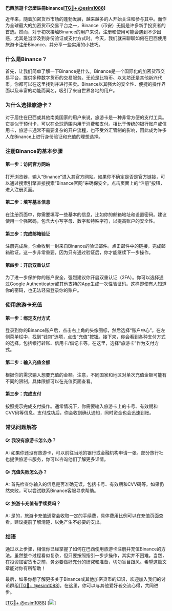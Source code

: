 **巴西旅遊卡怎麽註冊binance[[TG💪+ @esim1088](https://t.me/s/esim1088)]**

近年来，随着加密货币市场的蓬勃发展，越来越多的人开始关注和参与其中。而作为全球最大的加密货币交易平台之一，Binance（币安）无疑是许多新手投资者的首选。然而，对于初次接触Binance的用户来说，注册和使用可能会遇到不少困惑，尤其是当涉及到身份验证或支付方式时。今天，我们就来聊聊如何在巴西使用旅游卡注册Binance，并分享一些实用的小技巧。

### 什么是Binance？

首先，让我们简单了解一下Binance是什么。Binance是一个国际化的加密货币交易平台，提供多种数字货币的交易服务。无论是比特币、以太坊还是其他新兴代币，你都可以在这里找到并进行买卖。Binance以其强大的安全性、便捷的操作界面以及丰富的功能而闻名，吸引了来自世界各地的用户。

### 为什么选择旅游卡？

对于居住在巴西或其他南美国家的用户来说，旅游卡是一种非常方便的支付工具。它类似于预付卡，可以在全球范围内用于消费和支付。相比于传统的银行账户或信用卡，旅游卡通常不需要复杂的开户流程，也不受外汇管制的影响，因此成为许多人在Binance上进行身份验证和充值的理想选择。

### 注册Binance的基本步骤

#### 第一步：访问官方网站
打开浏览器，输入“Binance”进入其官方网站。如果你不确定是否是官方链接，可以通过搜索引擎直接搜索“Binance官网”来确保安全。点击页面上的“注册”按钮，进入注册页面。

#### 第二步：填写基本信息
在注册页面中，你需要填写一些基本的信息，比如你的邮箱地址和设置密码。建议使用一个强密码，包含大小写字母、数字和特殊字符，以提高账户的安全性。

#### 第三步：完成邮箱验证
注册完成后，你会收到一封来自Binance的验证邮件。点击邮件中的链接，完成邮箱验证。这一步非常重要，因为只有通过验证后，你才能继续下一步操作。

#### 第四步：开启双重认证
为了进一步保护你的账户安全，强烈建议你开启双重认证（2FA）。你可以选择通过Google Authenticator或其他支持的App生成一次性验证码。这样即使有人知道你的密码，也无法轻易登录你的账户。

### 使用旅游卡充值

#### 第一步：绑定支付方式
登录到你的Binance账户后，点击右上角的头像图标，然后选择“账户中心”。在左侧菜单栏中，找到“钱包”选项，点击“充值”按钮。接下来，你会看到各种支付方式的选择，包括银行转账、信用卡/借记卡等。在这里，选择“旅游卡”作为支付方式。

#### 第二步：输入充值金额
根据你的需求输入想要充值的金额。注意，不同国家和地区对单次充值金额可能有不同的限制，具体限额可以在充值页面查看。

#### 第三步：完成支付
按照提示完成支付操作。通常情况下，你需要输入旅游卡上的卡号、有效期和CVV码等信息。支付成功后，你会收到确认通知，同时资金也会迅速到账。

### 常见问题解答

#### Q: 我没有旅游卡怎么办？
A: 如果你还没有旅游卡，可以前往当地的银行或金融机构申请一张。部分旅行社也提供旅游卡服务，你可以咨询他们了解更多详情。

#### Q: 充值失败怎么办？
A: 首先检查你输入的信息是否准确无误，包括卡号、有效期和CVV码等。如果仍然失败，可以尝试联系Binance客服寻求帮助。

#### Q: 旅游卡充值有手续费吗？
A: 是的，旅游卡充值通常会收取一定的手续费，具体费用比例可以在充值页面查看。建议提前了解清楚，以免产生不必要的支出。

### 结语

通过以上步骤，相信你已经掌握了如何在巴西使用旅游卡注册并充值Binance的方法。虽然整个过程看似复杂，但只要按照指引一步步操作，其实并不困难。当然，在投资加密货币之前，务必要做好充分的研究和准备，切勿盲目跟风。希望这篇文章能对你有所帮助！

最后，如果你想了解更多关于Binance或其他加密货币的知识，欢迎加入我们的讨论群组[[TG💪+ @esim1088](https://t.me/s/esim1088)]。在这里，你可以与其他爱好者交流心得，共同进步。

[[TG💪+ @esim1088](https://t.me/s/esim1088)] [![](https://i.postimg.cc/4NQfJmqS/Snipaste-2025-05-13-00-14-12.png)]
